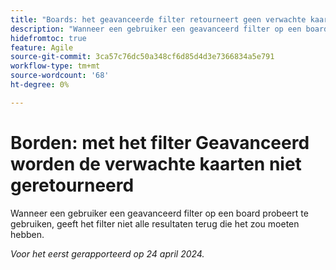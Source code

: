 ```yaml
---
title: "Boards: het geavanceerde filter retourneert geen verwachte kaarten"
description: "Wanneer een gebruiker een geavanceerd filter op een board probeert te gebruiken, retourneert het filter niet alle resultaten die het zou moeten hebben."
hidefromtoc: true
feature: Agile
source-git-commit: 3ca57c76dc50a348cf6d85d4d3e7366834a5e791
workflow-type: tm+mt
source-wordcount: '68'
ht-degree: 0%

---
```



# Borden: met het filter Geavanceerd worden de verwachte kaarten niet geretourneerd

Wanneer een gebruiker een geavanceerd filter op een board probeert te gebruiken, geeft het filter niet alle resultaten terug die het zou moeten hebben.

_Voor het eerst gerapporteerd op 24 april 2024._
